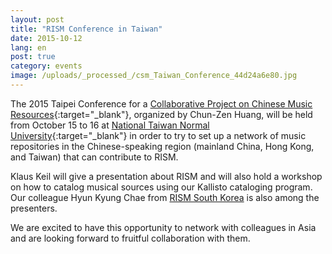 ```yaml
---
layout: post
title: "RISM Conference in Taiwan"
date: 2015-10-12
lang: en
post: true
category: events
image: /uploads/_processed_/csm_Taiwan_Conference_44d24a6e80.jpg
---
```



The 2015 Taipei Conference for a [Collaborative Project on Chinese Music Resources](http://archive.music.ntnu.edu.tw/master2015/){:target="_blank"}, organized by Chun-Zen Huang, will be held from October 15 to 16 at [National Taiwan Normal University](http://en.ntnu.edu.tw/){:target="_blank"} in order to try to set up a network of music repositories in the Chinese-speaking region (mainland China, Hong Kong, and Taiwan) that can contribute to RISM.

Klaus Keil will give a presentation about RISM and will also hold a workshop on how to catalog musical sources using our Kallisto cataloging program. Our colleague Hyun Kyung Chae from [RISM South Korea](http://ewha.kor.rism.info/index.php?id=528 "Opens internal link in current window") is also among the presenters.

We are excited to have this opportunity to network with colleagues in Asia and are looking forward to fruitful collaboration with them.





<script type="text/javascript">var switchTo5x=true;</script><script type="text/javascript" src="http://w.sharethis.com/button/buttons.js"></script><script type="text/javascript">stLight.options({publisher: "9b601438-1ce1-49d8-bfd7-9cff5df54c17", doNotHash: false, doNotCopy: false, hashAddressBar: false});</script>